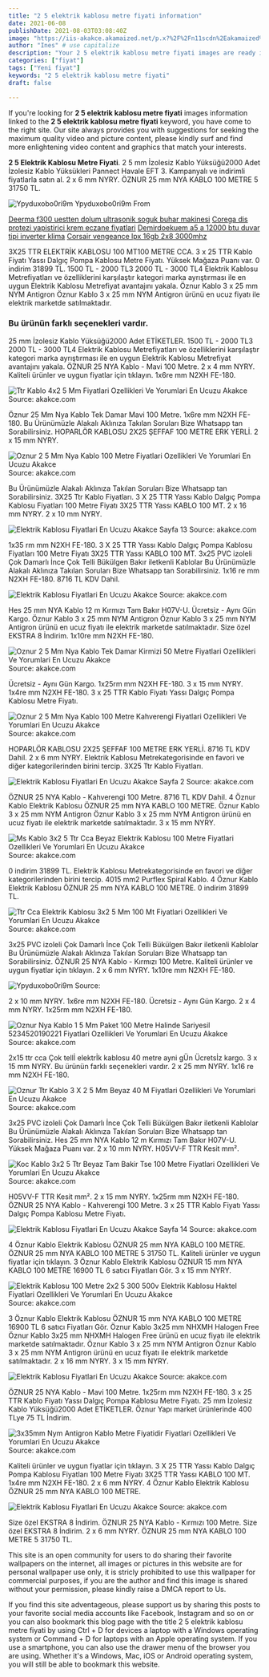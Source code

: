 ```yaml
---
title: "2 5 elektrik kablosu metre fiyati information"
date: 2021-06-08
publishDate: 2021-08-03T03:08:40Z
image: "https://iis-akakce.akamaized.net/p.x?%2F%2Fn11scdn%2Eakamaized%2Enet%2Fa1%2F1024%2Fev%2Dyasam%2Felektrik%2Dve%2Dsinyal%2Dkablolari%2Fhes%2Dnya%2Dkablo%2Dcesitleri%2D15%2Dnya%2D25%2Dnya%2D4%2Dnya%2D6nya%2D100%2Dmetre%5F%5F0854410812889645%2Epng"
author: "Ines" # use capitalize
description: "Your 2 5 elektrik kablosu metre fiyati images are ready in this website. 2 5 elektrik kablosu metre fiyati are a topic that is being searched for and liked by netizens today. You can Get the 2 5 elektrik kablosu metre fiyati files here. Get all free photos and vectors."
categories: ["fiyat"]
tags: ["Yeni fiyat"]
keywords: "2 5 elektrik kablosu metre fiyati"
draft: false

---
```


If you're looking for **2 5 elektrik kablosu metre fiyati** images information linked to the **2 5 elektrik kablosu metre fiyati** keyword, you have come to the right  site.  Our site always  provides you with  suggestions  for seeking  the maximum  quality video and picture  content, please kindly surf and find more enlightening video content and graphics  that match your interests.

**2 5 Elektrik Kablosu Metre Fiyati**. 2 5 mm İzolesiz Kablo Yüksüğü2000 Adet İzolesiz Kablo Yüksükleri Pannect Havale EFT 3. Kampanyalı ve indirimli fiyatlarla satın al. 2 x 6 mm NYRY. ÖZNUR 25 mm NYA KABLO 100 METRE 5 31750 TL.

![Ypyduxobo0ri9m](https://iis-akakce.akamaized.net/p.z?%2F%2Fn11scdn%2Eakamaized%2Enet%2Fa1%2F1024%2Fev%2Dyasam%2Fenerji%2Dkablolari%2F2x15%2Dttr%2Dcca%2D50%2Dmetre%2Delektrik%2Dkablosu%2D2x15%2Dkablo%5F%5F1070161564980168%2Ejpg "Ypyduxobo0ri9m")
Ypyduxobo0ri9m From 

[Deerma f300 uestten dolum ultrasonik soguk buhar makinesi](/deerma-f300-uestten-dolum-ultrasonik-soguk-buhar-makinesi/)
[Corega dis protezi yapistirici krem eczane fiyatlari](/corega-dis-protezi-yapistirici-krem-eczane-fiyatlari/)
[Demirdoekuem a5 a 12000 btu duvar tipi inverter klima](/demirdoekuem-a5-a-12000-btu-duvar-tipi-inverter-klima/)
[Corsair vengeance lpx 16gb 2x8 3000mhz](/corsair-vengeance-lpx-16gb-2x8-3000mhz/)

3X25 TTR ELEKTRİK KABLOSU 100 MT100 METRE CCA. 3 x 25 TTR Kablo Fiyatı Yassı Dalgıç Pompa Kablosu Metre Fiyatı. Yüksek Mağaza Puanı var. 0 indirim 31899 TL. 1500 TL - 2000 TL3 2000 TL - 3000 TL4 Elektrik Kablosu Metrefiyatları ve özelliklerini karşılaştır kategori marka ayrıştırması ile en uygun Elektrik Kablosu Metrefiyat avantajını yakala. Öznur Kablo 3 x 25 mm NYM Antigron Öznur Kablo 3 x 25 mm NYM Antigron ürünü en ucuz fiyatı ile elektrik marketde satılmaktadır.

### Bu ürünün farklı seçenekleri vardır.

25 mm İzolesiz Kablo Yüksüğü2000 Adet ETİKETLER. 1500 TL - 2000 TL3 2000 TL - 3000 TL4 Elektrik Kablosu Metrefiyatları ve özelliklerini karşılaştır kategori marka ayrıştırması ile en uygun Elektrik Kablosu Metrefiyat avantajını yakala. ÖZNUR 25 NYA Kablo - Mavi 100 Metre. 2 x 4 mm NYRY. Kaliteli ürünler ve uygun fiyatlar için tıklayın. 1x6re mm N2XH FE-180.


![Ttr Kablo 4x2 5 Mm Fiyatlari Ozellikleri Ve Yorumlari En Ucuzu Akakce](https://cdn.akakce.com/iv/9794/749/749737356z.jpg "Ttr Kablo 4x2 5 Mm Fiyatlari Ozellikleri Ve Yorumlari En Ucuzu Akakce")
Source: akakce.com

Öznur 25 Mm Nya Kablo Tek Damar Mavi 100 Metre. 1x6re mm N2XH FE-180. Bu Ürünümüzle Alakalı Aklınıza Takılan Soruları Bize Whatsapp tan Sorabilirsiniz. HOPARLÖR KABLOSU 2X25 ŞEFFAF 100 METRE ERK YERLİ. 2 x 15 mm NYRY.

![Oznur 2 5 Mm Nya Kablo 100 Metre Fiyatlari Ozellikleri Ve Yorumlari En Ucuzu Akakce](https://iis-akakce.akamaized.net/p.z?%2F%2Fmcdn01%2Egittigidiyor%2Enet%2F66202%2F662027101%5F0%2Ejpg "Oznur 2 5 Mm Nya Kablo 100 Metre Fiyatlari Ozellikleri Ve Yorumlari En Ucuzu Akakce")
Source: akakce.com

Bu Ürünümüzle Alakalı Aklınıza Takılan Soruları Bize Whatsapp tan Sorabilirsiniz. 3X25 Ttr Kablo Fiyatları. 3 X 25 TTR Yassı Kablo Dalgıç Pompa Kablosu Fiyatları 100 Metre Fiyatı 3X25 TTR Yassı KABLO 100 MT. 2 x 16 mm NYRY. 2 x 10 mm NYRY.

![Elektrik Kablosu Fiyatlari En Ucuzu Akakce Sayfa 13](https://iis-akakce.akamaized.net/p.x?%2F%2Fmcdn01%2Egittigidiyor%2Enet%2F64449%2F644498551%5F0%2Ejpg "Elektrik Kablosu Fiyatlari En Ucuzu Akakce Sayfa 13")
Source: akakce.com

1x35 rm mm N2XH FE-180. 3 X 25 TTR Yassı Kablo Dalgıç Pompa Kablosu Fiyatları 100 Metre Fiyatı 3X25 TTR Yassı KABLO 100 MT. 3x25 PVC izoleli Çok Damarlı İnce Çok Telli Bükülgen Bakır iletkenli Kablolar Bu Ürünümüzle Alakalı Aklınıza Takılan Soruları Bize Whatsapp tan Sorabilirsiniz. 1x16 re mm N2XH FE-180. 8716 TL KDV Dahil.

![Elektrik Kablosu Fiyatlari En Ucuzu Akakce](https://iis-akakce.akamaized.net/p.x?%2F%2Fn11scdn%2Eakamaized%2Enet%2Fa1%2F1024%2Fev%2Dyasam%2Fenerji%2Dkablolari%2Fhes%2Dttr%2Dkablo%2D100%2Dbakir%2Dkesit%2Dve%2Dmetre%2Dsecenekli%5F%5F0838417428017030%2Ejpg "Elektrik Kablosu Fiyatlari En Ucuzu Akakce")
Source: akakce.com

Hes 25 mm NYA Kablo 12 m Kırmızı Tam Bakır H07V-U. Ücretsiz - Aynı Gün Kargo. Öznur Kablo 3 x 25 mm NYM Antigron Öznur Kablo 3 x 25 mm NYM Antigron ürünü en ucuz fiyatı ile elektrik marketde satılmaktadır. Size özel EKSTRA 8 İndirim. 1x10re mm N2XH FE-180.

![Oznur 2 5 Mm Nya Kablo Tek Damar Kirmizi 50 Metre Fiyatlari Ozellikleri Ve Yorumlari En Ucuzu Akakce](https://iis-akakce.akamaized.net/p.z?%2F%2Fmcdn01%2Egittigidiyor%2Enet%2F65228%2F652288133%5F0%2Ejpg "Oznur 2 5 Mm Nya Kablo Tek Damar Kirmizi 50 Metre Fiyatlari Ozellikleri Ve Yorumlari En Ucuzu Akakce")
Source: akakce.com

Ücretsiz - Aynı Gün Kargo. 1x25rm mm N2XH FE-180. 3 x 15 mm NYRY. 1x4re mm N2XH FE-180. 3 x 25 TTR Kablo Fiyatı Yassı Dalgıç Pompa Kablosu Metre Fiyatı.

![Oznur 2 5 Mm Nya Kablo 100 Metre Kahverengi Fiyatlari Ozellikleri Ve Yorumlari En Ucuzu Akakce](https://n11scdn.akamaized.net/a1/1024/ev-yasam/enerji-kablolari/oznur-25-mm-nya-kablo-100-metre-kahverengi__1577279293763888.jpg "Oznur 2 5 Mm Nya Kablo 100 Metre Kahverengi Fiyatlari Ozellikleri Ve Yorumlari En Ucuzu Akakce")
Source: akakce.com

HOPARLÖR KABLOSU 2X25 ŞEFFAF 100 METRE ERK YERLİ. 8716 TL KDV Dahil. 2 x 6 mm NYRY. Elektrik Kablosu Metrekategorisinde en favori ve diğer kategorilerinden birini tercip. 3X25 Ttr Kablo Fiyatları.

![Elektrik Kablosu Fiyatlari En Ucuzu Akakce Sayfa 2](https://iis-akakce.akamaized.net/p.x?%2F%2Fproductimages%2Ehepsiburada%2Enet%2Fs%2F28%2F600%2F10227205636146%2Ejpg "Elektrik Kablosu Fiyatlari En Ucuzu Akakce Sayfa 2")
Source: akakce.com

ÖZNUR 25 NYA Kablo - Kahverengi 100 Metre. 8716 TL KDV Dahil. 4 Öznur Kablo Elektrik Kablosu ÖZNUR 25 mm NYA KABLO 100 METRE. Öznur Kablo 3 x 25 mm NYM Antigron Öznur Kablo 3 x 25 mm NYM Antigron ürünü en ucuz fiyatı ile elektrik marketde satılmaktadır. 3 x 15 mm NYRY.

![Ms Kablo 3x2 5 Ttr Cca Beyaz Elektrik Kablosu 100 Metre Fiyatlari Ozellikleri Ve Yorumlari En Ucuzu Akakce](https://cdn.akakce.com/iv/10022/955/955684340z.jpg "Ms Kablo 3x2 5 Ttr Cca Beyaz Elektrik Kablosu 100 Metre Fiyatlari Ozellikleri Ve Yorumlari En Ucuzu Akakce")
Source: akakce.com

0 indirim 31899 TL. Elektrik Kablosu Metrekategorisinde en favori ve diğer kategorilerinden birini tercip. 4015 mm2 Purflex Spiral Kablo. 4 Öznur Kablo Elektrik Kablosu ÖZNUR 25 mm NYA KABLO 100 METRE. 0 indirim 31899 TL.

![Ttr Cca Elektrik Kablosu 3x2 5 Mm 100 Mt Fiyatlari Ozellikleri Ve Yorumlari En Ucuzu Akakce](https://iis-akakce.akamaized.net/p.z?%2F%2Fproductimages%2Ehepsiburada%2Enet%2Fs%2F5%2F600%2F9704182349874%2Ejpg "Ttr Cca Elektrik Kablosu 3x2 5 Mm 100 Mt Fiyatlari Ozellikleri Ve Yorumlari En Ucuzu Akakce")
Source: akakce.com

3x25 PVC izoleli Çok Damarlı İnce Çok Telli Bükülgen Bakır iletkenli Kablolar Bu Ürünümüzle Alakalı Aklınıza Takılan Soruları Bize Whatsapp tan Sorabilirsiniz. ÖZNUR 25 NYA Kablo - Kırmızı 100 Metre. Kaliteli ürünler ve uygun fiyatlar için tıklayın. 2 x 6 mm NYRY. 1x10re mm N2XH FE-180.

![Ypyduxobo0ri9m](https://iis-akakce.akamaized.net/p.z?%2F%2Fn11scdn%2Eakamaized%2Enet%2Fa1%2F1024%2Fev%2Dyasam%2Fenerji%2Dkablolari%2F2x15%2Dttr%2Dcca%2D50%2Dmetre%2Delektrik%2Dkablosu%2D2x15%2Dkablo%5F%5F1070161564980168%2Ejpg "Ypyduxobo0ri9m")
Source: 

2 x 10 mm NYRY. 1x6re mm N2XH FE-180. Ücretsiz - Aynı Gün Kargo. 2 x 4 mm NYRY. 1x25rm mm N2XH FE-180.

![Oznur Nya Kablo 1 5 Mm Paket 100 Metre Halinde Sariyesil 5234520190221 Fiyatlari Ozellikleri Ve Yorumlari En Ucuzu Akakce](https://iis-akakce.akamaized.net/p.z?http%3A%2F%2Flalelielektrik%2Exmlbankasi%2Ecom%2Fimage%2Fdata%2Fresimler%2Foznur%2D1%2D5%2Dmm%2Dnya%2Dkablo%2Dsari%2Dyesil%2D100%2Dmetre%2D100%2Dbakir%2D266%2Ejpg "Oznur Nya Kablo 1 5 Mm Paket 100 Metre Halinde Sariyesil 5234520190221 Fiyatlari Ozellikleri Ve Yorumlari En Ucuzu Akakce")
Source: akakce.com

2x15 ttr cca Çok tellİ elektrİk kablosu 40 metre ayni gÜn Ücretsİz kargo. 3 x 15 mm NYRY. Bu ürünün farklı seçenekleri vardır. 2 x 25 mm NYRY. 1x16 re mm N2XH FE-180.

![Oznur Ttr Kablo 3 X 2 5 Mm Beyaz 40 M Fiyatlari Ozellikleri Ve Yorumlari En Ucuzu Akakce](https://cdn.akakce.com/iv/12088/750/750082559z.jpg "Oznur Ttr Kablo 3 X 2 5 Mm Beyaz 40 M Fiyatlari Ozellikleri Ve Yorumlari En Ucuzu Akakce")
Source: akakce.com

3x25 PVC izoleli Çok Damarlı İnce Çok Telli Bükülgen Bakır iletkenli Kablolar Bu Ürünümüzle Alakalı Aklınıza Takılan Soruları Bize Whatsapp tan Sorabilirsiniz. Hes 25 mm NYA Kablo 12 m Kırmızı Tam Bakır H07V-U. Yüksek Mağaza Puanı var. 2 x 10 mm NYRY. H05VV-F TTR Kesit mm².

![Koc Kablo 3x2 5 Ttr Beyaz Tam Bakir Tse 100 Metre Fiyatlari Ozellikleri Ve Yorumlari En Ucuzu Akakce](https://iis-akakce.akamaized.net/p.z?%2F%2Fmcdn01%2Egittigidiyor%2Enet%2F59982%2F599820604%5F0%2Ejpg "Koc Kablo 3x2 5 Ttr Beyaz Tam Bakir Tse 100 Metre Fiyatlari Ozellikleri Ve Yorumlari En Ucuzu Akakce")
Source: akakce.com

H05VV-F TTR Kesit mm². 2 x 15 mm NYRY. 1x25rm mm N2XH FE-180. ÖZNUR 25 NYA Kablo - Kahverengi 100 Metre. 3 x 25 TTR Kablo Fiyatı Yassı Dalgıç Pompa Kablosu Metre Fiyatı.

![Elektrik Kablosu Fiyatlari En Ucuzu Akakce Sayfa 14](https://iis-akakce.akamaized.net/p.x?%2F%2Fproductimages%2Ehepsiburada%2Enet%2Fs%2F37%2F600%2F10562001469490%2Ejpg "Elektrik Kablosu Fiyatlari En Ucuzu Akakce Sayfa 14")
Source: akakce.com

4 Öznur Kablo Elektrik Kablosu ÖZNUR 25 mm NYA KABLO 100 METRE. ÖZNUR 25 mm NYA KABLO 100 METRE 5 31750 TL. Kaliteli ürünler ve uygun fiyatlar için tıklayın. 3 Öznur Kablo Elektrik Kablosu ÖZNUR 15 mm NYA KABLO 100 METRE 16900 TL 6 satıcı Fiyatları Gör. 3 x 15 mm NYRY.

![Elektrik Kablosu 100 Metre 2x2 5 300 500v Elektrik Kablosu Haktel Fiyatlari Ozellikleri Ve Yorumlari En Ucuzu Akakce](https://iis-akakce.akamaized.net/p.z?%2F%2Fproductimages%2Ehepsiburada%2Enet%2Fs%2F57%2F600%2F11304761917490%2Ejpg "Elektrik Kablosu 100 Metre 2x2 5 300 500v Elektrik Kablosu Haktel Fiyatlari Ozellikleri Ve Yorumlari En Ucuzu Akakce")
Source: akakce.com

3 Öznur Kablo Elektrik Kablosu ÖZNUR 15 mm NYA KABLO 100 METRE 16900 TL 6 satıcı Fiyatları Gör. Öznur Kablo 3x25 mm NHXMH Halogen Free Öznur Kablo 3x25 mm NHXMH Halogen Free ürünü en ucuz fiyatı ile elektrik marketde satılmaktadır. Öznur Kablo 3 x 25 mm NYM Antigron Öznur Kablo 3 x 25 mm NYM Antigron ürünü en ucuz fiyatı ile elektrik marketde satılmaktadır. 2 x 16 mm NYRY. 3 x 15 mm NYRY.

![Elektrik Kablosu Fiyatlari En Ucuzu Akakce](https://iis-akakce.akamaized.net/p.x?%2F%2Fn11scdn%2Eakamaized%2Enet%2Fa1%2F1024%2Fev%2Dyasam%2Fenerji%2Dkablolari%2Foznur%2D2x15%2Dttr%2Dkablo%2D100mt%5F%5F0869383504523821%2Ejpg "Elektrik Kablosu Fiyatlari En Ucuzu Akakce")
Source: akakce.com

ÖZNUR 25 NYA Kablo - Mavi 100 Metre. 1x25rm mm N2XH FE-180. 3 x 25 TTR Kablo Fiyatı Yassı Dalgıç Pompa Kablosu Metre Fiyatı. 25 mm İzolesiz Kablo Yüksüğü2000 Adet ETİKETLER. Öznur Yapı market ürünlerinde 400 TLye 75 TL İndirim.

![3x35mm Nym Antigron Kablo Metre Fiyatidir Fiyatlari Ozellikleri Ve Yorumlari En Ucuzu Akakce](https://cdn.akakce.com/iv/9794/684/684174963x.jpg "3x35mm Nym Antigron Kablo Metre Fiyatidir Fiyatlari Ozellikleri Ve Yorumlari En Ucuzu Akakce")
Source: akakce.com

Kaliteli ürünler ve uygun fiyatlar için tıklayın. 3 X 25 TTR Yassı Kablo Dalgıç Pompa Kablosu Fiyatları 100 Metre Fiyatı 3X25 TTR Yassı KABLO 100 MT. 1x4re mm N2XH FE-180. 2 x 6 mm NYRY. 4 Öznur Kablo Elektrik Kablosu ÖZNUR 25 mm NYA KABLO 100 METRE.

![Elektrik Kablosu Fiyatlari En Ucuzu Akakce](https://iis-akakce.akamaized.net/p.x?%2F%2Fn11scdn%2Eakamaized%2Enet%2Fa1%2F1024%2Fev%2Dyasam%2Felektrik%2Dve%2Dsinyal%2Dkablolari%2Fhes%2Dnya%2Dkablo%2Dcesitleri%2D15%2Dnya%2D25%2Dnya%2D4%2Dnya%2D6nya%2D100%2Dmetre%5F%5F0854410812889645%2Epng "Elektrik Kablosu Fiyatlari En Ucuzu Akakce")
Source: akakce.com

Size özel EKSTRA 8 İndirim. ÖZNUR 25 NYA Kablo - Kırmızı 100 Metre. Size özel EKSTRA 8 İndirim. 2 x 6 mm NYRY. ÖZNUR 25 mm NYA KABLO 100 METRE 5 31750 TL.

This site is an open community for users to do sharing their favorite wallpapers on the internet, all images or pictures in this website are for personal wallpaper use only, it is stricly prohibited to use this wallpaper for commercial purposes, if you are the author and find this image is shared without your permission, please kindly raise a DMCA report to Us.

If you find this site adventageous, please support us by sharing this posts to your favorite social media accounts like Facebook, Instagram and so on or you can also bookmark this blog page with the title 2 5 elektrik kablosu metre fiyati by using Ctrl + D for devices a laptop with a Windows operating system or Command + D for laptops with an Apple operating system. If you use a smartphone, you can also use the drawer menu of the browser you are using. Whether it's a Windows, Mac, iOS or Android operating system, you will still be able to bookmark this website.
